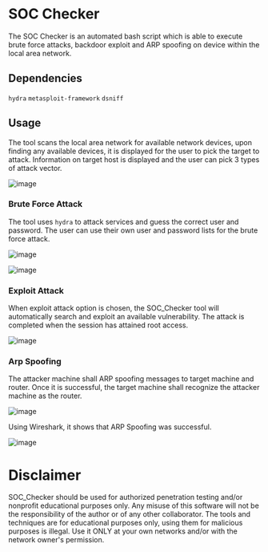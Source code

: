 # SOC Checker

The SOC Checker is an automated bash script which is able to execute brute force attacks, backdoor exploit and ARP spoofing on device within the local area network. 

## Dependencies

`hydra`
`metasploit-framework`
`dsniff`

## Usage

The tool scans the local area network for available network devices, upon finding any available devices, it is displayed for the user to pick the target to attack.
Information on target host is displayed and the user can pick 3 types of attack vector. 

![image](https://github.com/Fouzen/SOC_Checker/assets/7608068/aa745c46-0fc7-4280-b8ff-4ae9ee826e3e)

### Brute Force Attack

The tool uses `hydra` to attack services and guess the correct user and password. The user can use their own user and password lists for the brute force attack.

![image](https://github.com/Fouzen/SOC_Checker/assets/7608068/0f2de93d-3d71-4d0e-adb5-94959945436b)

![image](https://github.com/Fouzen/SOC_Checker/assets/7608068/93021fbf-a1f6-44fc-9ba9-34045b5181ef)

### Exploit Attack

When exploit attack option is chosen, the SOC_Checker tool will automatically search and exploit an available vulnerability. The attack is completed when the session has attained root access. 

![image](https://github.com/Fouzen/SOC_Checker/assets/7608068/8d161e59-e824-4b29-89ba-1a8e9410175f)

### Arp Spoofing

The attacker machine shall ARP spoofing messages to target machine and router. Once it is successful, the target machine shall recognize the attacker machine as the router.

![image](https://github.com/Fouzen/SOC_Checker/assets/7608068/df21c6a3-1275-4e51-84ac-cdfb4005e9f9)

Using Wireshark, it shows that ARP Spoofing was successful. 

![image](https://github.com/Fouzen/SOC_Checker/assets/7608068/ec49b01e-8500-4f52-acc2-79eaff47ac64)

# Disclaimer 

SOC_Checker should be used for authorized penetration testing and/or nonprofit educational purposes only. Any misuse of this software will not be the responsibility of the author or of any other collaborator. The tools and techniques are for educational purposes only, using them for malicious purposes is illegal. Use it ONLY at your own networks and/or with the network owner's permission.
